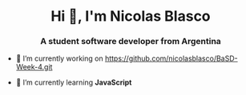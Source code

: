 <h1 align="center">Hi 👋, I'm Nicolas Blasco</h1>
<h3 align="center">A student software developer from Argentina</h3>

- 🔭 I’m currently working on https://github.com/nicolasblasco/BaSD-Week-4.git

- 🌱 I’m currently learning **JavaScript**
